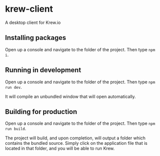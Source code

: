 # krew-client
A desktop client for Krew.io


## Installing packages
Open up a console and navigate to the folder of the project.
Then type `npm i`.

## Running in development
Open up a console and navigate to the folder of the project.
Then type `npm run dev`.

It will compile an unbundled window that will open automatically.

## Building for production
Open up a console and navigate to the folder of the project.
Then type `npm run build`.

The project will build, and upon completion, will output a folder which contains the bundled source.
Simply click on the application file that is located in that folder, and you will be able to run Krew.